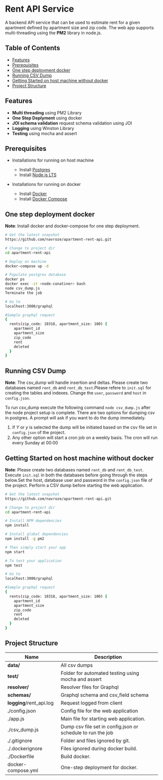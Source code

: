 Rent API Service 
=======================

A backend API service that can be used to estimate rent for a given apartment defined by apartment size and zip code. The web app supports multi-threading using the **PM2** library in node.js.

Table of Contents
-----------------

- [Features](#features)
- [Prerequisites](#prerequisites)
- [One step deployment docker](#one-step-deployment-docker)
- [Running CSV Dump](#running-csv-dump)
- [Getting Started on host machine without docker](#getting-started-on-host-machine-without-docker)
- [Project Structure](#project-structure)


Features
--------
- **Multi threading** using PM2 Library
- **One Step Deplyment** using docker
- **JOI schema validation** request schema validation using JOI
- **Logging** using Winston Library
- **Testing** using mocha and assert

Prerequisites
-------------
* Installations for running on host machine
    * Install [Postgres](https://www.enterprisedb.com/downloads/postgres-postgresql-downloads)
    * Install [Node.js LTS](http://nodejs.org)

* Installations for running on docker
    * Install [Docker](https://docs.docker.com)
    * Install [Docker Compose](https://docs.docker.com/compose/install/)


One step deployment docker
---------------
**Note**: Install docker and docker-compose for one step deployment.

```bash
# Get the latest snapshot
https://github.com/navroze/apartment-rent-api.git

# Change to project dir
cd apartment-rent-api

# Deploy on machine
docker-compose up -d

# Populate postgres database
docker ps
docker exec -it <node-conatiner> bash
node csv_dump.js
Terminate the job

# Go to
localhost:3000/graphql

#Sample graphql request
{
  rents(zip_code: 10318, apartment_size: 100) {
    apartment_id
    apartment_size
    zip_code
    rent
    deleted
  }
}
```

Running CSV Dump
-------------

**Note**: The csv_dump will handle insertion and deltas. Please create two databases named `rent_db` and `rent_db_test`.Please refere to `init.sql` for creating the tables and indexes. Change the `user`, `password` and `host` in `config.json`.

To run csv_dump execute the following command `node csv_dump.js` after the node project setup is complete.
There are two options for dumping csv in postgres. A prompt will ask if you want to do the dump immediately. 
1. If *Y* or *y* is selected the dump will be initiated based on the csv file set in `config.json` of the project.
2. Any other option will start a cron job on a weekly basis. The cron will run every Sunday at 00:00


Getting Started on host machine without docker
---------------
**Note**: Please create two databases named `rent_db` and `rent_db_test`. Execute `init.sql` in both the databases before going through the steps below.Set the host, database user and password in the `config.json` file of the project. Perform a CSV dump before starting the web application.

```bash
# Get the latest snapshot
https://github.com/navroze/apartment-rent-api.git

# Change to project dir
cd apartment-rent-api

# Install NPM dependencies
npm install

# Install global dependencies
npm install -g pm2

# Then simply start your app
npm start

# To test your application
npm test

# Go to
localhost:3000/graphql

#Sample graphql request
{
  rents(zip_code: 10318, apartment_size: 100) {
    apartment_id
    apartment_size
    zip_code
    rent
    deleted
  }
}
```
Project Structure
-----------------

| Name                               | Description                                                  |
| ---------------------------------- | ------------------------------------------------------------ |
| **data/**             | All csv dumps              |
| **test/**             | Folder for automated testing using mocha and assert             |
| **resolver/**             | Resolver files for Graphql              |
| **schemas/**             | Graphql schema and csv_field schema             |
| **logging**/rent_api.log                 | Request logged from client                         |                       |
| **.**/config.json                 | Config file for the web application                          |                       |
| ./app.js                      | Main file for starting web application.           |
| ./csv_dump.js                          | Dump csv file set in config.json or schedule to run the job                                     |
| **.**/.gitignore                         | Folder and files ignored by git.                             |
| ./.dockerignore                             | Files ignored during docker build.                                   |
| ./Dockerfile                       | Build docker.                                            |
| docker-compose.yml                  | One-step deployment for docker. |